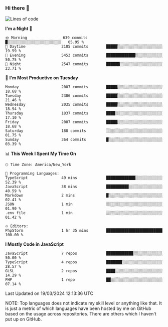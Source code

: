 ### Hi there 👋

<!--
**LynxJinxxy/LynxJinxxy** is a ✨ _special_ ✨ repository because its `README.md` (this file) appears on your GitHub profile.

Here are some ideas to get you started:

- 🔭 I’m currently working on ...
- 🌱 I’m currently learning ...
- 👯 I’m looking to collaborate on ...
- 🤔 I’m looking for help with ...
- 💬 Ask me about ...
- 📫 How to reach me: ...
- 😄 Pronouns: ...
- ⚡ Fun fact: ...
-->

<!--START_SECTION:waka-->
![Lines of code](https://img.shields.io/badge/From%20Hello%20World%20I%27ve%20Written-26.3%20million%20lines%20of%20code-blue)

**I'm a Night 🦉** 

```text
🌞 Morning                639 commits         █░░░░░░░░░░░░░░░░░░░░░░░░   05.95 % 
🌆 Daytime                2105 commits        █████░░░░░░░░░░░░░░░░░░░░   19.59 % 
🌃 Evening                5453 commits        █████████████░░░░░░░░░░░░   50.75 % 
🌙 Night                  2547 commits        ██████░░░░░░░░░░░░░░░░░░░   23.71 % 
```
📅 **I'm Most Productive on Tuesday** 

```text
Monday                   2007 commits        █████░░░░░░░░░░░░░░░░░░░░   18.68 % 
Tuesday                  2306 commits        █████░░░░░░░░░░░░░░░░░░░░   21.46 % 
Wednesday                2035 commits        █████░░░░░░░░░░░░░░░░░░░░   18.94 % 
Thursday                 1837 commits        ████░░░░░░░░░░░░░░░░░░░░░   17.10 % 
Friday                   2007 commits        █████░░░░░░░░░░░░░░░░░░░░   18.68 % 
Saturday                 188 commits         ░░░░░░░░░░░░░░░░░░░░░░░░░   01.75 % 
Sunday                   364 commits         █░░░░░░░░░░░░░░░░░░░░░░░░   03.39 % 
```


📊 **This Week I Spent My Time On** 

```text
🕑︎ Time Zone: America/New_York

💬 Programming Languages: 
TypeScript               49 mins             █████████████░░░░░░░░░░░░   52.39 % 
JavaScript               38 mins             ██████████░░░░░░░░░░░░░░░   40.59 % 
Markdown                 2 mins              █░░░░░░░░░░░░░░░░░░░░░░░░   02.41 % 
JSON                     1 min               ░░░░░░░░░░░░░░░░░░░░░░░░░   01.90 % 
.env file                1 min               ░░░░░░░░░░░░░░░░░░░░░░░░░   01.42 % 

🔥 Editors: 
PhpStorm                 1 hr 35 mins        █████████████████████████   100.00 % 
```

**I Mostly Code in JavaScript** 

```text
JavaScript               7 repos             ████████████░░░░░░░░░░░░░   50.00 % 
TypeScript               4 repos             ███████░░░░░░░░░░░░░░░░░░   28.57 % 
GLSL                     2 repos             ████░░░░░░░░░░░░░░░░░░░░░   14.29 % 
PHP                      1 repo              ██░░░░░░░░░░░░░░░░░░░░░░░   07.14 % 
```




 Last Updated on 19/03/2024 12:13:36 UTC
<!--END_SECTION:waka-->
NOTE: Top languages does not indicate my skill level or anything like that. It is just a metric of which languages have been hosted by me on GitHub based on the usage across repositories. There are others which I haven't put up on GitHub.
